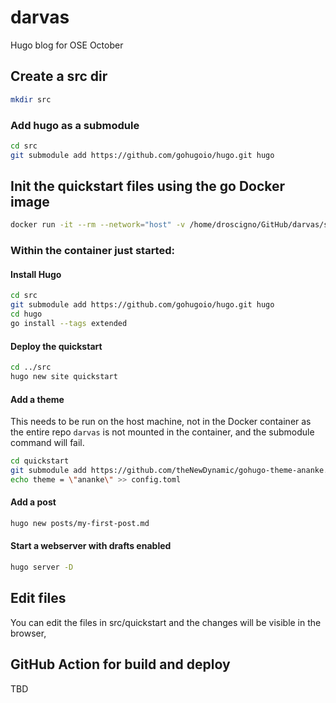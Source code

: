 # darvas

Hugo blog for OSE October

## Create a src dir

```bash
mkdir src
```

### Add hugo as a submodule

```bash
cd src
git submodule add https://github.com/gohugoio/hugo.git hugo
```

## Init the quickstart files using the go Docker image

```bash
docker run -it --rm --network="host" -v /home/droscigno/GitHub/darvas/src:/go/src --name go golang:1.18 bash
```
### Within the container just started:

#### Install Hugo

```bash
cd src
git submodule add https://github.com/gohugoio/hugo.git hugo
cd hugo
go install --tags extended
```

#### Deploy the quickstart

```bash
cd ../src
hugo new site quickstart
```

#### Add a theme

This needs to be run on the host machine, not in the Docker container as the entire repo `darvas` is not mounted in the container, and the submodule command will fail.
```bash
cd quickstart
git submodule add https://github.com/theNewDynamic/gohugo-theme-ananke.git themes/ananke
echo theme = \"ananke\" >> config.toml
```

#### Add a post

```bash
hugo new posts/my-first-post.md
```

#### Start a webserver with drafts enabled

```bash
hugo server -D
```

## Edit files

You can edit the files in src/quickstart and the changes will be visible in the browser, 

## GitHub Action for build and deploy

TBD

